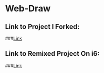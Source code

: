 # Web-Draw

## Link to Project I Forked:
###[Link](https://github.com/santiagorendon/web-draw)
 
## Link to Remixed Project On i6:
###[Link](http://i6.cims.nyu.edu/~kac844/dotw/Assignment%204/index.html)
 